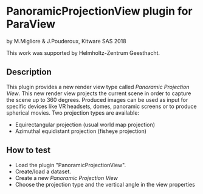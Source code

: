 PanoramicProjectionView plugin for ParaView
===========================================

by M.Migliore & J.Pouderoux, Kitware SAS 2018

This work was supported by Helmholtz-Zentrum Geesthacht.

Description
-----------

This plugin provides a new render view type called *Panoramic Projection View*.
This new render view projects the current scene in order to capture the scene up to 360 degrees.
Produced images can be used as input for specific devices like VR headsets, domes, panoramic screens
or to produce spherical movies.
Two projection types are available:

* Equirectangular projection (usual world map projection)
* Azimuthal equidistant projection (fisheye projection)

How to test
-----------

* Load the plugin "PanoramicProjectionView".
* Create/load a dataset.
* Create a new *Panoramic Projection View*
* Choose the projection type and the vertical angle in the view properties
